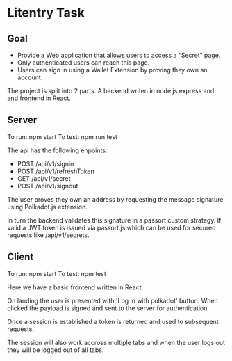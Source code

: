 <h1>Litentry Task</h1>
<h2>Goal</h2>
<ul>
	<li>Provide a Web application that allows users to access a “Secret” page.</li>
	<li>Only authenticated users can reach this page.</li>
	<li>Users can sign in using a Wallet Extension by proving they own an account.</li>
</ul>
 
The project is split into 2 parts. A backend writen in node.js express and and frontend in React.
 
<h2>Server</h2>

To run: npm start
To test: npm run test

The api has the following enpoints:
<ul>
	<li>POST /api/v1/signin</li>
	<li>POST /api/v1/refreshToken</li>
	<li>GET /api/v1/secret</li>
	<li>POST /api/v1/signout</li>
</ul>

The user proves they own an address by requesting the message signature using Polkadot.js extension.

In turn the backend validates this signature in a passort custom strategy. If valid a JWT token is issued via passort.js which can be used for secured requests like /api/v1/secrets.

<h2>Client</h2>

To run: npm start
To test: npm test

Here we have a basic frontend written in React.

On landing the user is presented with 'Log in with polkadot' button. When clicked the payload is signed and sent to the server for authentication.

Once a session is established a token is returned and used to subsequent requests.

The session will also work accross multiple tabs and when the user logs out they will be logged out of all tabs.


